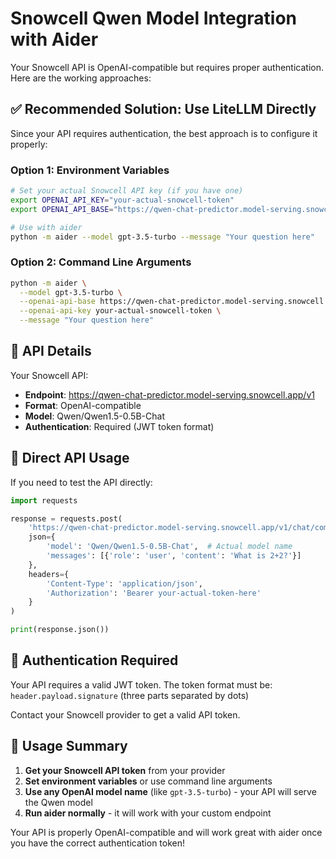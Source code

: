 # Snowcell Qwen Model Integration with Aider

Your Snowcell API is OpenAI-compatible but requires proper authentication. Here are the working approaches:

## ✅ **Recommended Solution: Use LiteLLM Directly**

Since your API requires authentication, the best approach is to configure it properly:

### Option 1: Environment Variables
```bash
# Set your actual Snowcell API key (if you have one)
export OPENAI_API_KEY="your-actual-snowcell-token"
export OPENAI_API_BASE="https://qwen-chat-predictor.model-serving.snowcell.app/v1"

# Use with aider
python -m aider --model gpt-3.5-turbo --message "Your question here"
```

### Option 2: Command Line Arguments
```bash
python -m aider \
  --model gpt-3.5-turbo \
  --openai-api-base https://qwen-chat-predictor.model-serving.snowcell.app/v1 \
  --openai-api-key your-actual-snowcell-token \
  --message "Your question here"
```

## 🔧 **API Details**

Your Snowcell API:
- **Endpoint**: https://qwen-chat-predictor.model-serving.snowcell.app/v1
- **Format**: OpenAI-compatible
- **Model**: Qwen/Qwen1.5-0.5B-Chat
- **Authentication**: Required (JWT token format)

## 📝 **Direct API Usage**

If you need to test the API directly:

```python
import requests

response = requests.post(
    'https://qwen-chat-predictor.model-serving.snowcell.app/v1/chat/completions',
    json={
        'model': 'Qwen/Qwen1.5-0.5B-Chat',  # Actual model name
        'messages': [{'role': 'user', 'content': 'What is 2+2?'}]
    },
    headers={
        'Content-Type': 'application/json',
        'Authorization': 'Bearer your-actual-token-here'
    }
)

print(response.json())
```

## 🚨 **Authentication Required**

Your API requires a valid JWT token. The token format must be:
`header.payload.signature` (three parts separated by dots)

Contact your Snowcell provider to get a valid API token.

## 🎯 **Usage Summary**

1. **Get your Snowcell API token** from your provider
2. **Set environment variables** or use command line arguments
3. **Use any OpenAI model name** (like `gpt-3.5-turbo`) - your API will serve the Qwen model
4. **Run aider normally** - it will work with your custom endpoint

Your API is properly OpenAI-compatible and will work great with aider once you have the correct authentication token!
